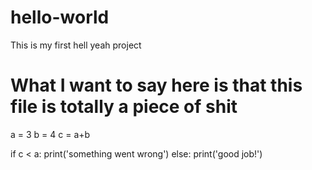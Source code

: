 # hello-world
This is my first hell yeah project 
# What I want to say here is that this file is totally a piece of shit 

a = 3
b = 4
c = a+b 

if c < a:
  print('something went wrong')
else:
  print('good job!')

